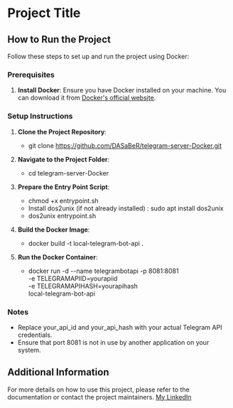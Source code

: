# Project Title

## How to Run the Project

Follow these steps to set up and run the project using Docker:

### Prerequisites

1. **Install Docker**: Ensure you have Docker installed on your machine. You can download it from [Docker's official website](https://www.docker.com/get-started).

### Setup Instructions

1. **Clone the Project Repository**:
   
   - git clone https://github.com/DASaBeR/telegram-server-Docker.git

2. **Navigate to the Project Folder**:
   - cd telegram-server-Docker

3. **Prepare the Entry Point Script**:
     - chmod +x entrypoint.sh
     - Install dos2unix (if not already installed) :  sudo apt install dos2unix
     - dos2unix entrypoint.sh

4. **Build the Docker Image**:
   - docker build -t local-telegram-bot-api .

5. **Run the Docker Container**:
   - docker run -d --name telegrambotapi -p 8081:8081 \
      -e TELEGRAMAPIID=yourapiid \
      -e TELEGRAMAPIHASH=yourapihash \
      local-telegram-bot-api


### Notes

- Replace your_api_id and your_api_hash with your actual Telegram API credentials.
- Ensure that port 8081 is not in use by another application on your system.

## Additional Information

For more details on how to use this project, please refer to the documentation or contact the project maintainers. [My LinkedIn](https://www.linkedin.com/in/mohsen-saberi/)


